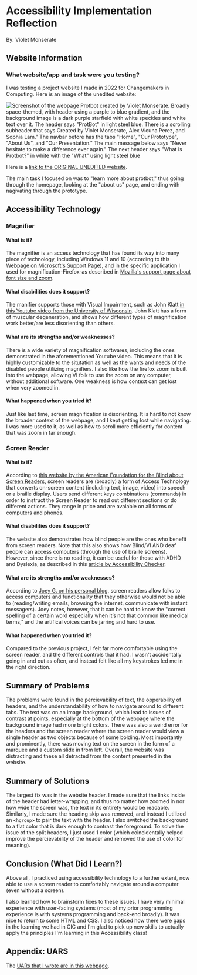 # Accessibility Implementation Reflection

By: Violet Monserate

## Website Information

### What website/app and task were you testing?
 
I was testing a project website I made in 2022 for Changemakers in Computing. Here is an image of the unedited website:

![Screenshot of the webpage Protbot created by Violet Monserate. Broadly space-themed, with header using a purple to blue gradient, and the background image is a dark purple starfield with white speckles and white text over it. The header says "ProtBot" in light steel blue. There is a scrolling subheader that says Created by Violet Monserate, Alex Vicuna Perez, and Sophia Lam." The navbar before has the tabs "Home", "Our Prototype", "About Us", and "Our Presentation." The main message below says "Never hesitate to make a difference ever again." The next header says "What is Protbot?" in white with the "What" using light steel blue](<Images/Website Overview.png>)

Here is a [link to the ORIGINAL UNEDITED website](https://prot-bot.glitch.me/).

The main task I focused on was to "learn more about protbot," thus going through the homepage, looking at the "about us" page, and ending with nagivating through the prototype.

## Accessibility Technology

### Magnifier

#### What is it?

The magnifier is an access technology that has found its way into many piece of technology, including Windows 11 and 10 (according to this [Webpage on Microsoft's Support Page](https://support.microsoft.com/en-us/windows/use-magnifier-to-make-things-on-the-screen-easier-to-see-414948ba-8b1c-d3bd-8615-0e5e32204198)), and in the specific application I used for magnification-Firefox-as described in [Mozilla's support page about font size and zoom](https://support.mozilla.org/en-US/kb/font-size-and-zoom-increase-size-of-web-pages).

#### What disabilities does it support?

The manifier supports those with Visual Impairment, such as John Klatt [in this Youtube video from the University of Wisconsin](https://www.youtube.com/watch?v=4ZRVDgeMpXc). John Klatt has a form of muscular degeneration, and shows how different types of magnification work better/are less disorienting than others. 

#### What are its strengths and/or weaknesses?

There is a wide variety of magnification softwares, including the ones demonstrated in the aforementioned Youtube video. This means that it is highly customizable to the situtation as well as the wants and needs of the disabled people utilizing magnifiers. I also like how the firefox zoom is built into the webpage, allowing VI folk to use the zoom on any computer, without additional software. One weakness is how context can get lost when very zoomed in.

#### What happened when you tried it?

Just like last time, screen magnification is disorienting. It is hard to not know the broader context of the webpage, and I kept getting lost while navigating. I was more used to it, as well as how to scroll more efficiently for content that was zoom in far enough. 

### Screen Reader

#### What is it?

According to [this website by the American Foundation for the Blind about Screen Readers](https://www.afb.org/blindness-and-low-vision/using-technology/assistive-technology-products/screen-readers), screen readers are (broadly) a form of Access Technology that converts on-screen content (including text, image, video) into speech or a braille display. Users send different keys combinations (commands) in order to instruct the Screen Reader to read out different sections or do different actions. They range in price and are avaiable on all forms of computers and phones.

#### What disabilities does it support?

The website also demonstrates how blind people are the ones who benefit from screen readers. Note that this also shows how Blind/VI AND deaf people can access computers (through the use of braille screens). However, since there is no reading, it can be useful for those with ADHD and Dyslexia, as described in this [article by Accessibility Checker](https://www.accessibilitychecker.org/blog/assistive-technology-for-dyslexia/).

#### What are its strengths and/or weaknesses?

According to [Joey G. on his personal blog](https://www.blindstreet.com/advantages-disadvantages-using-screen-reader-instead-braille/#google_vignette), screen readers allow folks to access computers and functionality that they otherwise would not be able to (reading/writing emails, browsing the internet, communicate with instant messagers). Joey notes, however, that it can be hard to know the "correct spelling of a certain word especially when it’s not that common like medical terms," and the artifical voices can be jarring and hard to use.

#### What happened when you tried it?

Compared to the previous project, I felt far more comfortable using the screen reader, and the different controls that it had. I wasn't accidentally going in and out as often, and instead felt like all my keystrokes led me in the right direction. 
         
## Summary of Problems

The problems were found in the percievability of text, the opperability of headers, and the understandability of how to navigate around to different tabs. The text was on an image background, which lead to issues of contrast at points, especially at the bottom of the webpage where the background image had more bright colors. There was also a weird error for the headers and the screen reader where the screen reader would view a single header as two objects because of some bolding. Most importantly and prominently, there was moving text on the screen in the form of a marquee and a custom slide in from left. Overall, the website was distracting and these all detracted from the content presented in the website.

## Summary of Solutions

The largest fix was in the website header. I made sure that the links inside of the header had letter-wrapping, and thus no matter how zoomed in nor how wide the screen was, the text in its entirety would be readable. Similarly, I made sure the heading skip was removed, and instead I utilized an `<hgroup>` to pair the text with the header. I also switched the background to a flat color that is dark enough to contrast the foreground. To solve the issue of the split headers, I just used 1 color (which coincidentally helped improve the percievability of the header and removed the use of color for meaning).
  
## Conclusion (What Did I Learn?)

Above all, I practiced using accessibility technology to a further extent, now able to use a screen reader to comfortably navigate around a computer (even without a screen). 

I also learned how to brainstorm fixes to these issues. I have very minimal experience with user-facing systems (most of my prior programming experience is with systems programming and back-end broadly). It was nice to return to some HTML and CSS. I also noticed how there were gaps in the learning we had in CIC and I'm glad to pick up new skills to actually apply the principles I'm learning in this Accessibility class!

## Appendix: UARS

The [UARs that I wrote are in this webpage](lsdkfjlsdkjflksdj).
